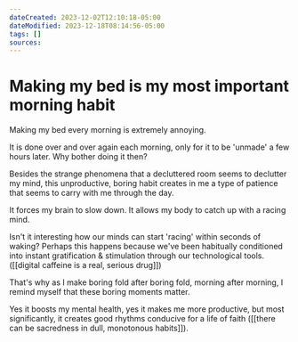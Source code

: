 ```yaml
---
dateCreated: 2023-12-02T12:10:18-05:00
dateModified: 2023-12-18T08:14:56-05:00
tags: []
sources: 
---
```


# Making my bed is my most important morning habit

Making my bed every morning is extremely annoying. 

It is done over and over again each morning, only for it to be 'unmade' a few hours later. 
Why bother doing it then? 

Besides the strange phenomena that a decluttered room seems to declutter my mind, this unproductive, boring habit creates in me a type of patience that seems to carry with me through the day.

It forces my brain to slow down. It allows my body to catch up with a racing mind. 

Isn't it interesting how our minds can start 'racing' within seconds of waking? Perhaps this happens because we've been habitually conditioned into instant gratification & stimulation through our technological tools. ([[digital caffeine is a real, serious drug]])

That's why as I make boring fold after boring fold, morning after morning, I remind myself that these boring moments matter.

Yes it boosts my mental health, yes it makes me more productive, but most significantly, it creates good rhythms conducive for a life of faith ([[there can be sacredness in dull, monotonous habits]]).